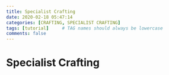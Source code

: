 ```yaml
---
title: Specialist Crafting
date: 2020-02-18 05:47:14
categories: [CRAFTING, SPECIALIST CRAFTING]
tags: [tutorial]     # TAG names should always be lowercase
comments: false
---
```

# Specialist Crafting
